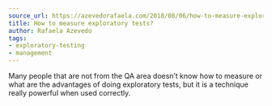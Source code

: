 ```yaml
---
source_url: https://azevedorafaela.com/2018/08/06/how-to-measure-exploratory-tests/
title: How to measure exploratory tests?
author: Rafaela Azevedo
tags:
- exploratory-testing
- management
---
```


Many people that are not from the QA area doesn’t know how to measure or what are the advantages of doing exploratory tests, but it is a technique really powerful when used correctly.
